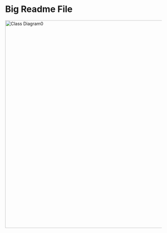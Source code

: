 <h1>Big Readme File</h1>
<img width="880" height="666" alt="Class Diagram0" src="https://github.com/user-attachments/assets/34725957-24c3-408c-8df9-fcdd779c1487" />

